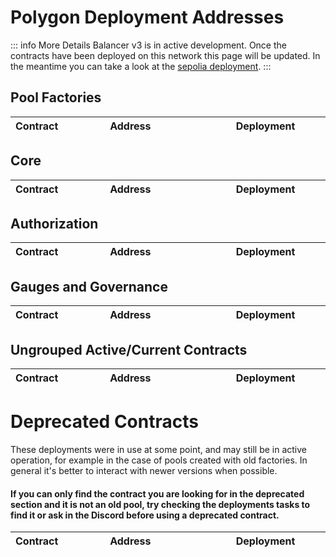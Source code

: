 

# Polygon Deployment Addresses

::: info More Details
Balancer v3 is in active development. Once the contracts have been deployed on this network this page will be updated. In the meantime you can take a look at the [sepolia deployment](./sepolia.md).
:::

## Pool Factories

| Contract                         | Address                                                                                                                       | Deployment                                                                                                                                  |
|:---------------------------------|:------------------------------------------------------------------------------------------------------------------------------|:--------------------------------------------------------------------------------------------------------------------------------------------|


## Core

| Contract                       | Address                                                                                                                       | Deployment                                                                                                                                                  |
|:-------------------------------|:------------------------------------------------------------------------------------------------------------------------------|:------------------------------------------------------------------------------------------------------------------------------------------------------------|


## Authorization

| Contract                        | Address                                                                                                                       | Deployment                                                                                                                                          |
|:--------------------------------|:------------------------------------------------------------------------------------------------------------------------------|:----------------------------------------------------------------------------------------------------------------------------------------------------|


## Gauges and Governance

| Contract                        | Address                                                                                                                       | Deployment                                                                                                                                          |
|:--------------------------------|:------------------------------------------------------------------------------------------------------------------------------|:----------------------------------------------------------------------------------------------------------------------------------------------------|


## Ungrouped Active/Current Contracts
    
    
| Contract                                       | Address                                                                                                                       | Deployment                                                                                                                                              |
|:-----------------------------------------------|:------------------------------------------------------------------------------------------------------------------------------|:--------------------------------------------------------------------------------------------------------------------------------------------------------|

    
    
# Deprecated Contracts

These deployments were in use at some point, and may still be in active operation, for example in the case of pools created with old factories.  In general it's better to interact with newer versions when possible.

#### If you can only find the contract you are looking for in the deprecated section and it is not an old pool, try checking the deployments tasks to find it or ask in the Discord before using a deprecated contract.

    
| Contract                          | Address                                                                                                                       | Deployment                                                                                                                                            |
|:----------------------------------|:------------------------------------------------------------------------------------------------------------------------------|:------------------------------------------------------------------------------------------------------------------------------------------------------|

    
<style scoped>
table {
    display: table;
    width: 100%;
}
table th:first-of-type, td:first-of-type {
    width: 30%;
}
table th:nth-of-type(2) {
    width: 40%;
}
td {
    max-width: 0;
    overflow: hidden;
}
</style>

